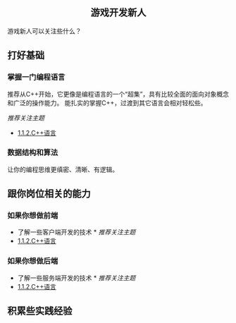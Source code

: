 <h2 align="center">游戏开发新人</h2>
<p>
游戏新人可以关注些什么？
</p>

## 打好基础
### 掌握一门编程语言
推荐从C++开始，它更像是编程语言的一个“超集”，具有比较全面的面向对象概念和广泛的操作能力。
能扎实的掌握C++，过渡到其它语言会相对轻松些。

*推荐关注主题* 
* [1.1.2.C++语言](../1.1.2.C++语言.md)

### 数据结构和算法
让你的编程思维更缜密、清晰、有逻辑。


## 跟你岗位相关的能力
### 如果你想做前端
* 了解一些客户端开发的技术 *
*推荐关注主题* 
* [1.1.2.C++语言](../1.1.2.C++语言.md)

### 如果你想做后端
* 了解一些服务端开发的技术 *
*推荐关注主题* 
* [1.1.2.C++语言](../1.1.2.C++语言.md)


## 积累些实践经验
